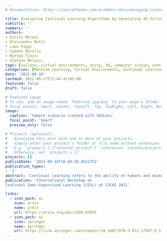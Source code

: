 ```yaml
---
# Documentation: https://sourcethemes.com/academic/docs/managing-content/

title: Evaluating Continual Learning Algorithms by Generating 3D Virtual Environments
subtitle: ''
summary: ''
authors:
- Enrico Meloni
- Alessandro Betti
- Lapo Faggi
- Simone Marullo
- Matteo Tiezzi
- Stefano Melacci
tags: [sailenv, virtual environments, unity, 3d, computer vision, continual learning]
categories: [Machine Learning, Virtual Environments, Continual Learning]
date: '2021-09-16'
lastmod: 2021-09-17T12:44:41+02:00
featured: false
draft: false

# Featured image
# To use, add an image named `featured.jpg/png` to your page's folder.
# Focal points: Smart, Center, TopLeft, Top, TopRight, Left, Right, BottomLeft, Bottom, BottomRight.
image:
  caption: 'Sample scenario created with SAILenv'
  focal_point: 'Smart'
  preview_only: false

# Projects (optional).
#   Associate this post with one or more of your projects.
#   Simply enter your project's folder or file name without extension.
#   E.g. `projects = ["internal-project"]` references `content/project/deep-learning/index.md`.
#   Otherwise, set `projects = []`.
projects: []
publishDate: '2021-09-16T10:44:38.452175Z'
publication_types:
- '1'
abstract: 'Continual learning refers to the ability of humans and animals to incrementally learn over time in a given environment. Trying to simulate this learning process in machines is a challenging task, also due to the inherent difficulty in creating conditions for designing continuously evolving dynamics that are typical of the real-world. Many existing research works usually involve training and testing of virtual agents on datasets of static images or short videos, considering sequences of distinct learning tasks. However, in order to devise continual learning algorithms that operate in more realistic conditions, it is fundamental to gain access to rich, fully customizable and controlled experimental playgrounds. Focussing on the specific case of vision, we thus propose to leverage recent advances in 3D virtual environments in order to approach the automatic generation of potentially life-long dynamic scenes with photo-realistic appearance. Scenes are composed of objects that move along variable routes with different and fully customizable timings, and randomness can also be included in their evolution. A novel element of this paper is that scenes are described in a parametric way, thus allowing the user to fully control the visual complexity of the input stream the agent perceives. These general principles are concretely implemented exploiting a recently published 3D virtual environment. The user can generate scenes without the need of having strong skills in computer graphics, since all the generation facilities are exposed through a simple high-level Python interface. We publicly share the proposed generator.'
publication: 'International Workshop on
Continual Semi-Supervised Learning (CSSL) at IJCAI 2021'

links:
  - icon_pack: ai
    icon: arxiv
    name: arXiv
    url: https://arxiv.org/abs/2109.07855
  - icon_pack: ai
    icon: springer
    name: Springer
    url: https://link.springer.com/chapter/10.1007/978-3-031-17587-9_5
---
```

